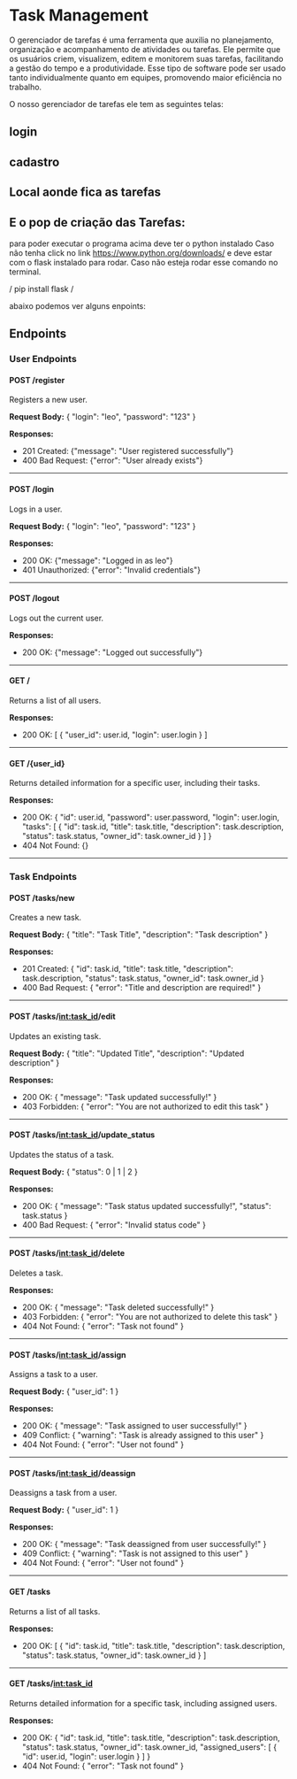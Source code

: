 # Task Management
O gerenciador de tarefas é uma ferramenta que auxilia no planejamento, organização e acompanhamento de atividades ou tarefas. Ele permite que os usuários criem, visualizem, editem e monitorem suas tarefas, facilitando a gestão do tempo e a produtividade. Esse tipo de software pode ser usado tanto individualmente quanto em equipes, promovendo maior eficiência no trabalho.



O nosso gerenciador de tarefas ele tem as seguintes telas:

## login 

## cadastro 
## Local aonde fica as tarefas
## E o pop de criação das Tarefas:

para poder executar o programa acima deve ter o python instalado
Caso não tenha click no link https://www.python.org/downloads/
e deve estar com o flask instalado para rodar. Caso não esteja rodar esse comando no terminal.

/ pip install flask /



abaixo podemos ver alguns enpoints:

## Endpoints

### User Endpoints

#### POST /register

Registers a new user.

**Request Body:**
{
  "login": "leo",
  "password": "123"
}

**Responses:**
- 201 Created: {"message": "User registered successfully"}
- 400 Bad Request: {"error": "User already exists"}

---

#### POST /login

Logs in a user.

**Request Body:**
{
  "login": "leo",
  "password": "123"
}

**Responses:**
- 200 OK: {"message": "Logged in as leo"}
- 401 Unauthorized: {"error": "Invalid credentials"}

---

#### POST /logout

Logs out the current user.

**Responses:**
- 200 OK: {"message": "Logged out successfully"}

---

#### GET /

Returns a list of all users.

**Responses:**
- 200 OK:
[
  {
    "user_id": user.id,
    "login": user.login
  }
]

---

#### GET /{user_id}

Returns detailed information for a specific user, including their tasks.

**Responses:**
- 200 OK:
{
  "id": user.id,
  "password": user.password,
  "login": user.login,
  "tasks": [
    {
      "id": task.id,
      "title": task.title,
      "description": task.description,
      "status": task.status,
      "owner_id": task.owner_id
    }
  ]
}
- 404 Not Found: {}

---

### Task Endpoints

#### POST /tasks/new

Creates a new task.

**Request Body:**
{
  "title": "Task Title",
  "description": "Task description"
}

**Responses:**
- 201 Created:
{
  "id": task.id,
  "title": task.title,
  "description": task.description,
  "status": task.status,
  "owner_id": task.owner_id
}
- 400 Bad Request:
{
  "error": "Title and description are required!"
}

---

#### POST /tasks/<int:task_id>/edit

Updates an existing task.

**Request Body:**
{
  "title": "Updated Title",
  "description": "Updated description"
}

**Responses:**
- 200 OK:
{
  "message": "Task updated successfully!"
}
- 403 Forbidden:
{
  "error": "You are not authorized to edit this task"
}

---

#### POST /tasks/<int:task_id>/update_status

Updates the status of a task.

**Request Body:**
{
  "status": 0 | 1 | 2
}

**Responses:**
- 200 OK:
{
  "message": "Task status updated successfully!",
  "status": task.status
}
- 400 Bad Request:
{
  "error": "Invalid status code"
}

---

#### POST /tasks/<int:task_id>/delete

Deletes a task.

**Responses:**
- 200 OK:
{
  "message": "Task deleted successfully!"
}
- 403 Forbidden:
{
  "error": "You are not authorized to delete this task"
}
- 404 Not Found:
{
  "error": "Task not found"
}

---

#### POST /tasks/<int:task_id>/assign

Assigns a task to a user.

**Request Body:**
{
  "user_id": 1
}

**Responses:**
- 200 OK:
{
  "message": "Task assigned to user successfully!"
}
- 409 Conflict:
{
  "warning": "Task is already assigned to this user"
}
- 404 Not Found:
{
  "error": "User not found"
}

---

#### POST /tasks/<int:task_id>/deassign

Deassigns a task from a user.

**Request Body:**
{
  "user_id": 1
}

**Responses:**
- 200 OK:
{
  "message": "Task deassigned from user successfully!"
}
- 409 Conflict:
{
  "warning": "Task is not assigned to this user"
}
- 404 Not Found:
{
  "error": "User not found"
}

---

#### GET /tasks

Returns a list of all tasks.

**Responses:**
- 200 OK:
[
  {
    "id": task.id,
    "title": task.title,
    "description": task.description,
    "status": task.status,
    "owner_id": task.owner_id
  }
]

---

#### GET /tasks/<int:task_id>

Returns detailed information for a specific task, including assigned users.

**Responses:**
- 200 OK:
{
  "id": task.id,
  "title": task.title,
  "description": task.description,
  "status": task.status,
  "owner_id": task.owner_id,
  "assigned_users": [
    {
      "id": user.id,
      "login": user.login
    }
  ]
}
- 404 Not Found:
{
  "error": "Task not found"
}
